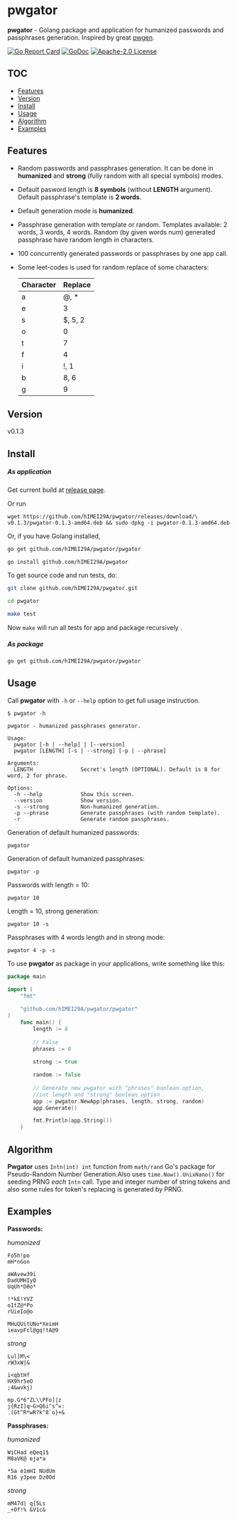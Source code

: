 # pwgator

**pwgator** - Golang package and application for humanized passwords and passphrases 
generation. Inspired by great [pwgen](https://github.com/tytso/pwgen).

[![Go Report Card](https://goreportcard.com/badge/github.com/hIMEI29A/pwgator)](https://goreportcard.com/report/github.com/hIMEI29A/pwgator) [![GoDoc](https://godoc.org/github.com/hIMEI29A/pwgator?status.svg)](http://godoc.org/github.com/hIMEI29A/pwgator) [![Apache-2.0 License](https://img.shields.io/badge/license-Apache--2.0-red.svg)](LICENSE)

## TOC
- [Features](#features)
- [Version](#version)
- [Install](#install)
- [Usage](#usage)
- [Algorithm](#algorithm)
- [Examples](#examples)

## Features

- Random passwords and passphrases generation. It can be done in **humanized** and **strong** (fully random  with all special symbols) modes.

- Default pasword length is **8 symbols** (without **LENGTH** argument). Default passphrase's template is **2 words**.

- Default generation mode is **humanized**.

- Passphrase generation with template or random. Templates available: 2 words, 3 words, 4 words. Random (by given words num) generated passphrase have random length in characters.

- 100 concurrently generated passwords or passphrases by one app call.

- Some leet-codes is used for random replace of some characters:

	**Character** | **Replace**
	|-------------|--------------|
	|a            | @, *         |
	|e            | 3            |
	|s            | $, 5, 2      |
	|o            | 0            |
	|t            | 7            |
	|f            | 4            |
	|i            | !, 1         |
	|b            | 8, 6         |
	|g            | 9            |

## Version

v0.1.3

## Install

##### As application

Get current build at [release page](https://github.com/hIMEI29A/pwgator/releases).

Or run

	wget https://github.com/hIMEI29A/pwgator/releases/download/\
	v0.1.3/pwgator-0.1.3-amd64.deb && sudo dpkg -i pwgator-0.1.3-amd64.deb

Or, if you have Golang installed,

```sh
go get github.com/hIMEI29A/pwgator/pwgator

go install github.com/hIMEI29A/pwgator
```

To get source code and run tests, do:

```sh
git clone github.com/hIMEI29A/pwgator.git

cd pwgator

make test
```

Now `make` will run all tests for app and package recursively .

##### As package

```sh
go get github.com/hIMEI29A/pwgator/pwgator
```

## Usage

Call **pwgator** with `-h` or `--help` option to get full usage instruction.

	$ pwgator -h

	pwgator - humanized passphrases generator.

	Usage:
	  pwgator [-h | --help] | [--version]
	  pwgator [LENGTH] [-s | --strong] [-p | --phrase]

	Arguments:
	  LENGTH               Secret's length (OPTIONAL). Default is 8 for word, 2 for phrase.

	Options:
	  -h --help            Show this screen.
	  --version            Show version.
	  -s --strong          Non-humanized generation.
	  -p --phrase          Generate passphrases (with random template).
 	  -r                   Generate random passphrases.

Generation of default humanized passwords:

	pwgator
	
Generation of default humanized passphrases:

	pwgator -p
	
Passwords with length = 10:

	pwgator 10
	
Length = 10, strong generation:

	pwgator 10 -s
	
Passphrases with 4 words length and in strong mode:

	pwgator 4 -p -s
	
To use **pwgator** as package in your applications, write something like this:

```go
package main

import (
	"fmt"
	
	"github.com/hIMEI29A/pwgator/pwgator"
)	
	func main() {
		length := 8
		
		// False
		phrases := 0
		
		strong := true

        random := false
		
		// Generate new pwgator with "phrases" boolean option, 
		//int length and "strong" boolean option
		app := pwgator.NewApp(phrases, length, strong, random)
		app.Generate()

		fmt.Println(app.String())
	}
```

## Algorithm

**Pwgator** uses `Intn(int) int` function from `math/rand` Go's package for Pseudo-Random Number Generation.Also uses `time.Now().UnixNano()` for seeding PRNG _each_ `Intn` call. Type and integer number of string tokens and also some rules for token's replacing is generated by PRNG.

## Examples

**Passwords:**

_humanized_

	Fo5h!po
	mH*nGon
	
	aWAvew39i
	DadUMHIyQ
	UqUh*D0o*

	!*kE!YVZ
	o1tZ@*Po
	rUieIo@o
		
	MHuQUitUNo*XeimH
	ieavpFcl@gq!tA@9

_strong_

	Lul]M\<
	rW3xW|&
	
	i<qbtHf
	HX9hr5eO
	;4&wvkj)
		
	mp.G*6"ZL\\PFo]|z
	j{RzI]q~G>Q6i^s^=:
	.(Gt^R*wR?k^8`o}+&

**Passphrases:**

_humanized_

	WiCHad eQeq1$
	M8aVK@ eja*a

	*5a e1mHI NUdUm
	R16 y3pee Dz0Od

_strong_

	mM47d| q{5Ls
	_+Of!% &V1c&